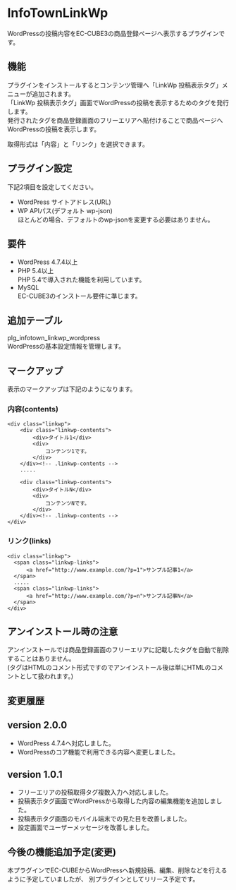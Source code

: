 # InfoTownLinkWp

WordPressの投稿内容をEC-CUBE3の商品登録ページへ表示するプラグインです。

## 機能

プラグインをインストールするとコンテンツ管理へ「LinkWp 投稿表示タグ」メニューが追加されます。  
「LinkWp 投稿表示タグ」画面でWordPressの投稿を表示するためのタグを発行します。  
発行されたタグを商品登録画面のフリーエリアへ貼付けることで商品ページへWordPressの投稿を表示します。 

取得形式は「内容」と「リンク」を選択できます。

## プラグイン設定

下記2項目を設定してください。

* WordPress サイトアドレス(URL)
* WP APIパス(デフォルト wp-json)  
  ほとんどの場合、デフォルトのwp-jsonを変更する必要はありません。

## 要件

* WordPress 4.7.4以上
* PHP 5.4以上  
  PHP 5.4で導入された機能を利用しています。
* MySQL  
  EC-CUBE3のインストール要件に準じます。


## 追加テーブル

plg_infotown_linkwp_wordpress  
WordPressの基本設定情報を管理します。

## マークアップ

表示のマークアップは下記のようになります。


### 内容(contents)


	<div class="linkwp">
		<div class="linkwp-contents">
			<div>タイトル1</div>
			<div>
				コンテンツ1です。
			</div>
		</div><!-- .linkwp-contents -->
		.....
		
		<div class="linkwp-contents">
			<div>タイトルN</div>
			<div>
				コンテンツNです。
			</div>
		</div><!-- .linkwp-contents -->
	</div>


### リンク(links)

	<div class="linkwp">
	  <span class="linkwp-links">
		  <a href="http://www.example.com/?p=1">サンプル記事1</a>
	  </span>
	  .....
	  <span class="linkwp-links">
		  <a href="http://www.example.com/?p=n">サンプル記事N</a>
	  </span>
	</div>


## アンインストール時の注意

アンインストールでは商品登録画面のフリーエリアに記載したタグを自動で削除することはありません。  
(タグはHTMLのコメント形式ですのでアンインストール後は単にHTMLのコメントとして扱われます。)


## 変更履歴

## version 2.0.0

* WordPress 4.7.4へ対応しました。
* WordPressのコア機能で利用できる内容へ変更しました。

## version 1.0.1

* フリーエリアの投稿取得タグ複数入力へ対応しました。
* 投稿表示タグ画面でWordPressから取得した内容の編集機能を追加しました。
* 投稿表示タグ画面のモバイル端末での見た目を改善しました。
* 設定画面でユーザーメッセージを改善しました。

## 今後の機能追加予定(変更)

本プラグインでEC-CUBEからWordPressへ新規投稿、編集、削除などを行えるように予定していましたが、
別プラグインとしてリリース予定です。

